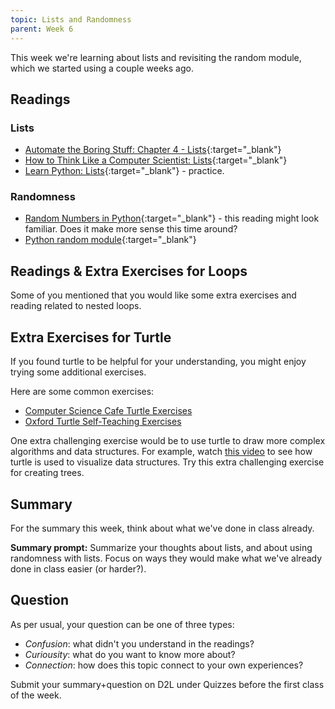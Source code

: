 ```yaml
---
topic: Lists and Randomness
parent: Week 6
---
```


This week we're learning about lists and revisiting the random module, which we started using a couple weeks ago. 

## Readings

### Lists

* [Automate the Boring Stuff: Chapter 4 - Lists](https://automatetheboringstuff.com/chapter4/){:target="_blank"}
* [How to Think Like a Computer Scientist: Lists](https://openbookproject.net/thinkcs/python/english3e/lists.html){:target="_blank"}
* [Learn Python: Lists](https://www.learnpython.org/en/Lists){:target="_blank"} - practice.

### Randomness
* [Random Numbers in Python](https://www.geeksforgeeks.org/random-numbers-in-python/#){:target="_blank"} - this reading might look familiar. Does it make more sense this time around?
* [Python random module](https://www.javatpoint.com/python-random-module){:target="_blank"}

## Readings & Extra Exercises for Loops
Some of you mentioned that you would like some extra exercises and reading related to nested loops. 

## Extra Exercises for Turtle
If you found turtle to be helpful for your understanding, you might enjoy trying some additional exercises.

Here are some common exercises: 
* [Computer Science Cafe Turtle Exercises](https://www.computersciencecafe.com/turtle-challenges.html)
* [Oxford Turtle Self-Teaching Exercises](https://www.turtle.ox.ac.uk/downloads/docs/Turtle_Python_Exercises_1-12.pdf)


One extra challenging exercise would be to use turtle to draw more complex algorithms and data structures. For example, watch [this video](https://www.youtube.com/watch?v=mAz46Z5curo) to see how turtle is used to visualize data structures. Try this extra challenging exercise for creating trees.

## Summary

For the summary this week, think about what we've done in class already. 

**Summary prompt:** Summarize your thoughts about lists, and about using randomness with lists. Focus on ways they would make what we've already done in class easier (or harder?).

## Question

As per usual, your question can be one of three types:
* *Confusion*: what didn't you understand in the readings?
* *Curiousity*: what do you want to know more about?
* *Connection*: how does this topic connect to your own experiences?

Submit your summary+question on D2L under Quizzes before the first class of the week.

